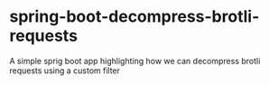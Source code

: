 # spring-boot-decompress-brotli-requests
A simple sprig boot app highlighting how we can decompress brotli requests using a custom filter
